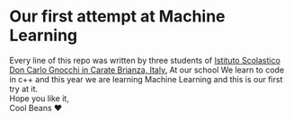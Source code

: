 # Our first attempt at Machine Learning
Every line of this repo was written by three students of [Istituto Scolastico Don Carlo Gnocchi in Carate Brianza, Italy.](https://www.liceodongnocchi.eu/) 
At our school We learn to code in c++ and this year we are learning Machine Learning and this is our first try at it.   
Hope you like it,   
Cool Beans ❤️
